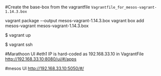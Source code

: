  #Create the base-box from the vagrantfile `Vagrantfile_for_mesos-vagrant-1.14.3.box`

 vagrant package --output mesos-vagrant-1.14.3.box
 vagrant box add mesos-vagrant mesos-vagrant-1.14.3.box

  $ vagrant up

  $ vagrant ssh

  #Marathoon UI
  #eth1 IP is hard-coded as 192.168.33.10 in VagrantFile
  http://192.168.33.10:8080/ui/#/apps 

#mesos UI
http://192.168.33.10:5050/#/
